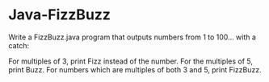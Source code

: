 # Java-FizzBuzz


Write a FizzBuzz.java program that outputs numbers from 1 to 100… with a catch:


For multiples of 3, print Fizz instead of the number.
For the multiples of 5, print Buzz.
For numbers which are multiples of both 3 and 5, print FizzBuzz.
